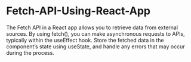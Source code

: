 # Fetch-API-Using-React-App
The Fetch API in a React app allows you to retrieve data from external sources. By using fetch(), you can make asynchronous requests to APIs, typically within the useEffect hook. Store the fetched data in the component’s state using useState, and handle any errors that may occur during the process.
